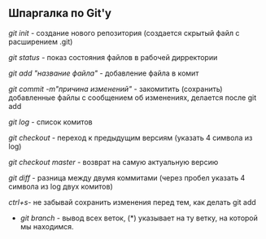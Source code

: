 ## Шпаргалка по Git'у

*git init* - создание нового репозитория (создается скрытый файл с расширением .git)

*git status* - показ состояния файлов в рабочей дирректории

*git add "название файла"* - добавление файла в комит

*git commit -m"причина изменений"* - закомитить (сохранить) добавленные файлы с сообщением об изменениях, делается после git add

*git log* - список комитов

*git checkout* - переход к предыдущим версиям (указать 4 символа из log)

*git checkout master* - возврат на самую актуальную версию

*git diff* - разница между двумя коммитами (через пробел указать 4 символа из log двух комитов)

*ctrl+s*- не забывай сохранить изменения перед тем, как делать git add

* *git branch* - вывод всех веток, (*) указывает на ту ветку, на которой мы находимся.

